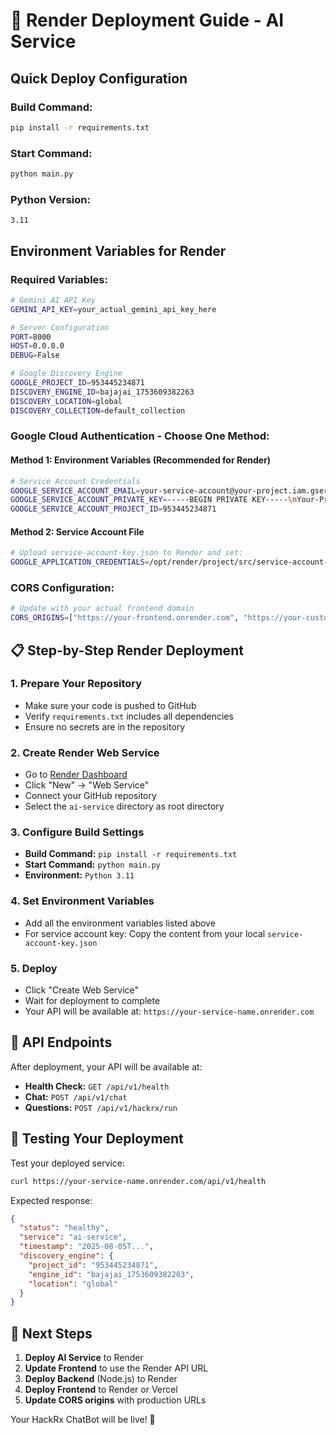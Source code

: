 # 🚀 Render Deployment Guide - AI Service

## Quick Deploy Configuration

### **Build Command:**
```bash
pip install -r requirements.txt
```

### **Start Command:**
```bash
python main.py
```

### **Python Version:**
```
3.11
```

## Environment Variables for Render

### **Required Variables:**
```bash
# Gemini AI API Key
GEMINI_API_KEY=your_actual_gemini_api_key_here

# Server Configuration
PORT=8000
HOST=0.0.0.0
DEBUG=False

# Google Discovery Engine
GOOGLE_PROJECT_ID=953445234871
DISCOVERY_ENGINE_ID=bajajai_1753609382263
DISCOVERY_LOCATION=global
DISCOVERY_COLLECTION=default_collection
```

### **Google Cloud Authentication - Choose One Method:**

#### **Method 1: Environment Variables (Recommended for Render)**
```bash
# Service Account Credentials
GOOGLE_SERVICE_ACCOUNT_EMAIL=your-service-account@your-project.iam.gserviceaccount.com
GOOGLE_SERVICE_ACCOUNT_PRIVATE_KEY=-----BEGIN PRIVATE KEY-----\nYour-Private-Key-Here\n-----END PRIVATE KEY-----
GOOGLE_SERVICE_ACCOUNT_PROJECT_ID=953445234871
```

#### **Method 2: Service Account File**
```bash
# Upload service-account-key.json to Render and set:
GOOGLE_APPLICATION_CREDENTIALS=/opt/render/project/src/service-account-key.json
```

### **CORS Configuration:**
```bash
# Update with your actual frontend domain
CORS_ORIGINS=["https://your-frontend.onrender.com", "https://your-custom-domain.com"]
```

## 📋 Step-by-Step Render Deployment

### 1. **Prepare Your Repository**
- Make sure your code is pushed to GitHub
- Verify `requirements.txt` includes all dependencies
- Ensure no secrets are in the repository

### 2. **Create Render Web Service**
- Go to [Render Dashboard](https://dashboard.render.com)
- Click "New" → "Web Service"
- Connect your GitHub repository
- Select the `ai-service` directory as root directory

### 3. **Configure Build Settings**
- **Build Command:** `pip install -r requirements.txt`
- **Start Command:** `python main.py`
- **Environment:** `Python 3.11`

### 4. **Set Environment Variables**
- Add all the environment variables listed above
- For service account key: Copy the content from your local `service-account-key.json`

### 5. **Deploy**
- Click "Create Web Service"
- Wait for deployment to complete
- Your API will be available at: `https://your-service-name.onrender.com`

## 🔗 API Endpoints

After deployment, your API will be available at:
- **Health Check:** `GET /api/v1/health`
- **Chat:** `POST /api/v1/chat`
- **Questions:** `POST /api/v1/hackrx/run`

## 🔧 Testing Your Deployment

Test your deployed service:
```bash
curl https://your-service-name.onrender.com/api/v1/health
```

Expected response:
```json
{
  "status": "healthy",
  "service": "ai-service",
  "timestamp": "2025-08-05T...",
  "discovery_engine": {
    "project_id": "953445234871",
    "engine_id": "bajajai_1753609382263",
    "location": "global"
  }
}
```

## 🎯 Next Steps

1. **Deploy AI Service** to Render
2. **Update Frontend** to use the Render API URL
3. **Deploy Backend** (Node.js) to Render 
4. **Deploy Frontend** to Render or Vercel
5. **Update CORS origins** with production URLs

Your HackRx ChatBot will be live! 🚀
